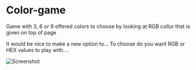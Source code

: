 # Color-game
Game with 3, 6 or 9 offered colors to choose by looking at RGB collor that is given on top of page 

It would be nice to make a new option to... To choose do you want RGB or HEX values to play with.... 

![Screenshot](https://imgur.com/a/oh3tm) 
